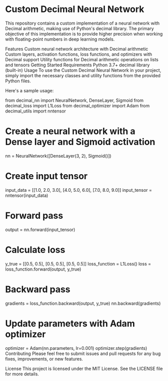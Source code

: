 # Custom Decimal Neural Network
This repository contains a custom implementation of a neural network with Decimal arithmetic, making use of Python's decimal library. The primary objective of this implementation is to provide higher precision when working with floating-point numbers in deep learning models.

Features
Custom neural network architecture with Decimal arithmetic
Custom layers, activation functions, loss functions, and optimizers with Decimal support
Utility functions for Decimal arithmetic operations on lists and tensors
Getting Started
Requirements
Python 3.7+
decimal library (built-in)
Usage
To use the Custom Decimal Neural Network in your project, simply import the necessary classes and utility functions from the provided Python files.

Here's a sample usage:

from decimal_nn import NeuralNetwork, DenseLayer, Sigmoid
from decimal_loss import L1Loss
from decimal_optimizer import Adam
from decimal_utils import nntensor

# Create a neural network with a Dense layer and Sigmoid activation
nn = NeuralNetwork([DenseLayer(3, 2), Sigmoid()])

# Create input tensor
input_data = [[1.0, 2.0, 3.0], [4.0, 5.0, 6.0], [7.0, 8.0, 9.0]]
input_tensor = nntensor(input_data)

# Forward pass
output = nn.forward(input_tensor)

# Calculate loss
y_true = [[0.5, 0.5], [0.5, 0.5], [0.5, 0.5]]
loss_function = L1Loss()
loss = loss_function.forward(output, y_true)

# Backward pass
gradients = loss_function.backward(output, y_true)
nn.backward(gradients)

# Update parameters with Adam optimizer
optimizer = Adam(nn.parameters, lr=0.001)
optimizer.step(gradients)
Contributing
Please feel free to submit issues and pull requests for any bug fixes, improvements, or new features.

License
This project is licensed under the MIT License. See the LICENSE file for more details.
